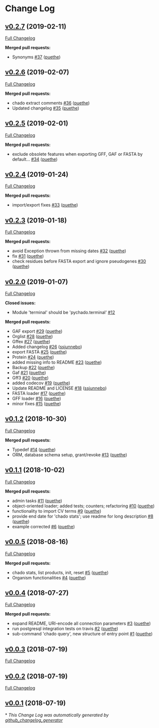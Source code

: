 # Change Log

## [v0.2.7](https://github.com/sanger-pathogens/chado-tools/tree/v0.2.7) (2019-02-11)
[Full Changelog](https://github.com/sanger-pathogens/chado-tools/compare/v0.2.6...v0.2.7)

**Merged pull requests:**

- Synonyms [\#37](https://github.com/sanger-pathogens/chado-tools/pull/37) ([puethe](https://github.com/puethe))

## [v0.2.6](https://github.com/sanger-pathogens/chado-tools/tree/v0.2.6) (2019-02-07)
[Full Changelog](https://github.com/sanger-pathogens/chado-tools/compare/v0.2.5...v0.2.6)

**Merged pull requests:**

- chado extract comments [\#36](https://github.com/sanger-pathogens/chado-tools/pull/36) ([puethe](https://github.com/puethe))
- Updated changelog [\#35](https://github.com/sanger-pathogens/chado-tools/pull/35) ([puethe](https://github.com/puethe))

## [v0.2.5](https://github.com/sanger-pathogens/chado-tools/tree/v0.2.5) (2019-02-01)
[Full Changelog](https://github.com/sanger-pathogens/chado-tools/compare/v0.2.4...v0.2.5)

**Merged pull requests:**

- exclude obsolete features when exporting GFF, GAF or FASTA by default… [\#34](https://github.com/sanger-pathogens/chado-tools/pull/34) ([puethe](https://github.com/puethe))

## [v0.2.4](https://github.com/sanger-pathogens/chado-tools/tree/v0.2.4) (2019-01-24)
[Full Changelog](https://github.com/sanger-pathogens/chado-tools/compare/v0.2.3...v0.2.4)

**Merged pull requests:**

- import/export fixes [\#33](https://github.com/sanger-pathogens/chado-tools/pull/33) ([puethe](https://github.com/puethe))

## [v0.2.3](https://github.com/sanger-pathogens/chado-tools/tree/v0.2.3) (2019-01-18)
[Full Changelog](https://github.com/sanger-pathogens/chado-tools/compare/v0.2.0...v0.2.3)

**Merged pull requests:**

- avoid Exception thrown from missing dates [\#32](https://github.com/sanger-pathogens/chado-tools/pull/32) ([puethe](https://github.com/puethe))
- fix [\#31](https://github.com/sanger-pathogens/chado-tools/pull/31) ([puethe](https://github.com/puethe))
- check residues before FASTA export and ignore pseudogenes [\#30](https://github.com/sanger-pathogens/chado-tools/pull/30) ([puethe](https://github.com/puethe))

## [v0.2.0](https://github.com/sanger-pathogens/chado-tools/tree/v0.2.0) (2019-01-07)
[Full Changelog](https://github.com/sanger-pathogens/chado-tools/compare/v0.1.2...v0.2.0)

**Closed issues:**

- Module 'terminal' should be 'pychado.terminal' [\#12](https://github.com/sanger-pathogens/chado-tools/issues/12)

**Merged pull requests:**

- GAF export [\#29](https://github.com/sanger-pathogens/chado-tools/pull/29) ([puethe](https://github.com/puethe))
- Orglist [\#28](https://github.com/sanger-pathogens/chado-tools/pull/28) ([puethe](https://github.com/puethe))
- Gffex [\#27](https://github.com/sanger-pathogens/chado-tools/pull/27) ([puethe](https://github.com/puethe))
- Added changelog [\#26](https://github.com/sanger-pathogens/chado-tools/pull/26) ([ssjunnebo](https://github.com/ssjunnebo))
- export FASTA [\#25](https://github.com/sanger-pathogens/chado-tools/pull/25) ([puethe](https://github.com/puethe))
- Protein [\#24](https://github.com/sanger-pathogens/chado-tools/pull/24) ([puethe](https://github.com/puethe))
- added missing info to README [\#23](https://github.com/sanger-pathogens/chado-tools/pull/23) ([puethe](https://github.com/puethe))
- Backup [\#22](https://github.com/sanger-pathogens/chado-tools/pull/22) ([puethe](https://github.com/puethe))
- Gaf [\#21](https://github.com/sanger-pathogens/chado-tools/pull/21) ([puethe](https://github.com/puethe))
- Gff3 [\#20](https://github.com/sanger-pathogens/chado-tools/pull/20) ([puethe](https://github.com/puethe))
- added codecov [\#19](https://github.com/sanger-pathogens/chado-tools/pull/19) ([puethe](https://github.com/puethe))
- Update README and LICENSE [\#18](https://github.com/sanger-pathogens/chado-tools/pull/18) ([ssjunnebo](https://github.com/ssjunnebo))
- FASTA loader [\#17](https://github.com/sanger-pathogens/chado-tools/pull/17) ([puethe](https://github.com/puethe))
- GFF loader [\#16](https://github.com/sanger-pathogens/chado-tools/pull/16) ([puethe](https://github.com/puethe))
- minor fixes [\#15](https://github.com/sanger-pathogens/chado-tools/pull/15) ([puethe](https://github.com/puethe))

## [v0.1.2](https://github.com/sanger-pathogens/chado-tools/tree/v0.1.2) (2018-10-30)
[Full Changelog](https://github.com/sanger-pathogens/chado-tools/compare/v0.1.1...v0.1.2)

**Merged pull requests:**

- Typedef [\#14](https://github.com/sanger-pathogens/chado-tools/pull/14) ([puethe](https://github.com/puethe))
- ORM, database schema setup, grant/revoke [\#13](https://github.com/sanger-pathogens/chado-tools/pull/13) ([puethe](https://github.com/puethe))

## [v0.1.1](https://github.com/sanger-pathogens/chado-tools/tree/v0.1.1) (2018-10-02)
[Full Changelog](https://github.com/sanger-pathogens/chado-tools/compare/v0.0.5...v0.1.1)

**Merged pull requests:**

- admin tasks [\#11](https://github.com/sanger-pathogens/chado-tools/pull/11) ([puethe](https://github.com/puethe))
- object-oriented loader; added tests; counters; refactoring [\#10](https://github.com/sanger-pathogens/chado-tools/pull/10) ([puethe](https://github.com/puethe))
- functionality to import CV terms [\#9](https://github.com/sanger-pathogens/chado-tools/pull/9) ([puethe](https://github.com/puethe))
- provide end date for 'chado stats'; use readme for long description [\#8](https://github.com/sanger-pathogens/chado-tools/pull/8) ([puethe](https://github.com/puethe))
- example corrected [\#6](https://github.com/sanger-pathogens/chado-tools/pull/6) ([puethe](https://github.com/puethe))

## [v0.0.5](https://github.com/sanger-pathogens/chado-tools/tree/v0.0.5) (2018-08-16)
[Full Changelog](https://github.com/sanger-pathogens/chado-tools/compare/v0.0.4...v0.0.5)

**Merged pull requests:**

- chado stats, list products, init, reset [\#5](https://github.com/sanger-pathogens/chado-tools/pull/5) ([puethe](https://github.com/puethe))
- Organism functionalities [\#4](https://github.com/sanger-pathogens/chado-tools/pull/4) ([puethe](https://github.com/puethe))

## [v0.0.4](https://github.com/sanger-pathogens/chado-tools/tree/v0.0.4) (2018-07-27)
[Full Changelog](https://github.com/sanger-pathogens/chado-tools/compare/v0.0.3...v0.0.4)

**Merged pull requests:**

- expand README, URI-encode all connection parameters [\#3](https://github.com/sanger-pathogens/chado-tools/pull/3) ([puethe](https://github.com/puethe))
- run postgresql integration tests on travis [\#2](https://github.com/sanger-pathogens/chado-tools/pull/2) ([puethe](https://github.com/puethe))
- sub-command 'chado query', new structure of entry point [\#1](https://github.com/sanger-pathogens/chado-tools/pull/1) ([puethe](https://github.com/puethe))

## [v0.0.3](https://github.com/sanger-pathogens/chado-tools/tree/v0.0.3) (2018-07-19)
[Full Changelog](https://github.com/sanger-pathogens/chado-tools/compare/v0.0.2...v0.0.3)

## [v0.0.2](https://github.com/sanger-pathogens/chado-tools/tree/v0.0.2) (2018-07-19)
[Full Changelog](https://github.com/sanger-pathogens/chado-tools/compare/v0.0.1...v0.0.2)

## [v0.0.1](https://github.com/sanger-pathogens/chado-tools/tree/v0.0.1) (2018-07-19)


\* *This Change Log was automatically generated by [github_changelog_generator](https://github.com/skywinder/Github-Changelog-Generator)*